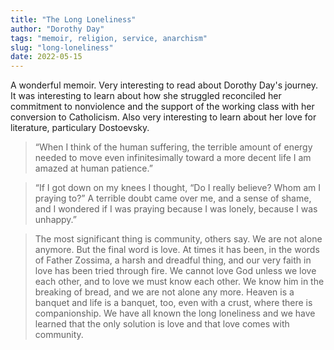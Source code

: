 ```yaml
---
title: "The Long Loneliness"
author: "Dorothy Day"
tags: "memoir, religion, service, anarchism"
slug: "long-loneliness"
date: 2022-05-15
---
```


A wonderful memoir. Very interesting to read about Dorothy Day's journey. It was interesting to learn about how she struggled reconciled 
her commitment to nonviolence and the support of the working class with her conversion to Catholicism. Also very interesting to learn about her love for 
literature, particulary Dostoevsky. 

> “When I think of the human suffering, the terrible amount of energy needed to move even infinitesimally toward a more decent life I am amazed at human patience.”

> “If I got down on my knees I thought, “Do I really believe? Whom am I praying to?” A terrible doubt came over me, and a sense of shame, and I wondered if I was praying because I was lonely, because I was unhappy.” 

> The most significant thing is community, others say. We are not alone anymore.
> But the final word is love. At times it has been, in the words of Father Zossima, a harsh and dreadful thing, and our very faith in love has been tried through fire.
> We cannot love God unless we love each other, and to love we must know each other. We know him in the breaking of bread, and we are not alone any more. Heaven is a banquet and life is a banquet, too, even with a crust, where there is companionship.
> We have all known the long loneliness and we have learned that the only solution is love and that love comes with community.


